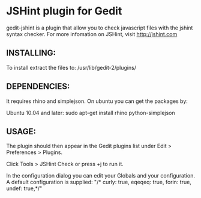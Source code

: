 # JSHint plugin for Gedit
gedit-jshint is a plugin that allow you to check javascript files with the jshint syntax checker. For more infomation on JSHint, visit http://jshint.com

## INSTALLING:

To install extract the files to: /usr/lib/gedit-2/plugins/

## DEPENDENCIES:

It requires rhino and simplejson. On ubuntu you can get the packages by:

Ubuntu 10.04 and later:
    sudo apt-get install rhino python-simplejson

## USAGE:

The plugin should then appear in the Gedit plugins list under Edit > Preferences > Plugins.

Click Tools > JSHint Check or press <Shift><CTRL>+j to run it.

In the configuration dialog you can edit your Globals and your configuration. A default configuration is supplied: "/* curly: true, eqeqeq: true, forin: true, undef: true,*/"

